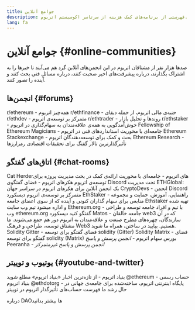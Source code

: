 ```yaml
---
title: جوامع آنلاین
description: فهرستی از برنامه‌های کمک هزینه از سرتاسر اکوسیستم اتریوم.
lang: fa
---
```


# جوامع آنلاین {#online-communities}

صدها هزار نفر از مشتاقان اتریوم در این انجمن‌های آنلاین گرد هم می‌آیند تا خبرها را به اشتراک بگذارند، درباره پیشرفت‌های اخیر صحبت کنند، درباره مسائل فنی بحث کنند و آینده را تصور کنند.

## انجمن‌ها {#forums}

<SocialListItem socialIcon="reddit"><Link href="https://www.reddit.com/r/ethereum">r/ethereum</Link> - همه‌چیز اتریوم</SocialListItem>
<SocialListItem socialIcon="reddit"><Link href="https://www.reddit.com/r/ethfinance/">r/ethfinance</Link> - جنبه‌ی مالی اتریوم، از جمله دیفای</SocialListItem>
<SocialListItem socialIcon="reddit"><Link href="https://www.reddit.com/r/ethdev/">r/ethdev</Link> - متمرکز بر توسعه‌ی اتریوم</SocialListItem>
<SocialListItem socialIcon="reddit"><Link href="https://www.reddit.com/r/ethtrader/">r/ethtrader</Link> - روندها و تحلیل بازار</SocialListItem>
<SocialListItem socialIcon="reddit"><Link href="https://www.reddit.com/r/ethstaker/">r/ethstaker</Link> - خوش‌آمدگویی به همه‌ی علاقه‌مندان به سهام‌گذاری در اتریوم</SocialListItem>
<SocialListItem socialIcon="webpage"><Link href="https://ethereum-magicians.org">Fellowship of Ethereum Magicians</Link> - جامعه‌ای با محوریت استانداردهای فنی در اتریوم</SocialListItem>
<SocialListItem socialIcon="stackExchange"><Link href="https://ethereum.stackexchange.com">Ethereum Stackexchange</Link> - بحث و کمک برای توسعه‌دهندگان اتریوم</SocialListItem>
<SocialListItem socialIcon="webpage"><Link href="https://ethresear.ch">Ethereum Research</Link> - تأثیرگذارترین تالار گفتگ برای تحقیقات اقتصادی رمزارزها</SocialListItem>

## اتاق‌های گفتگو {#chat-rooms}

<SocialListItem socialIcon="discord"><Link href="https://discord.com/invite/Nz6rtfJ8Cu">Cat Herderهای اتریوم</Link> - جامعه‌ای با محوریت ارائه‌ی کمک در بحث مدیریت پروژه برای توسعه‌ی اتریوم</SocialListItem>
<SocialListItem socialIcon="discord"><Link href="https://ethglobal.com/discord">هکرهای اتریوم</Link> - فضای گفتگوی Discord تحت مدیریت ETHGlobal: یک انجمن آنلاین برای هکرهای اتریوم در سراسر جهان</SocialListItem>
<SocialListItem socialIcon="discord"><Link href="https://discord.gg/5W5tVb3">CryptoDevs</Link> - انجمن Discord متمرکز بر توسعه‌ی اتریوم</SocialListItem>
<SocialListItem socialIcon="discord"><Link href="https://discord.gg/ethstaker">دیسکورد EthStaker </Link> - راهنمایی، آموزش، حمایت و مجموعه منابعی برای سهام گذاران کنونی و آینده که از سوی اعضای جامعه Ethstaker تهیه شده و اداره میشود</SocialListItem>
<SocialListItem socialIcon="discord"><Link href="https://discord.gg/ethereum-org">تیم وب سایت Ethereum.org</Link> - با تیم و افراد جامعه توسعه و طراحی وب ethereum.org گفتگو کنید</SocialListItem>
<SocialListItem socialIcon="discord"><Link href="https://discord.matos.club/">دیسکورد Matos</Link> - جامعه‌ خالقان web3 که در آن سازندگان، چهره‌های مطرح صنعت و علاقه‌مندان به اتریوم دور هم جمع می‌شوند. ما مشتاق توسعه، طراحی و فرهنگ Web3 هستیم. بیایید در ساختن، همراه ما شوید.</SocialListItem>
<SocialListItem socialIcon="webpage"><Link href="https://gitter.im/ethereum/solidity">Solidity Gitter</Link> - فضای گفتگو برای توسعه‌ solidity (Gitter)</SocialListItem>
<SocialListItem socialIcon="webpage"><Link href="https://matrix.to/#/#ethereum_solidity:gitter.im">Solidity Matrix</Link> - فضای گفتگو برای توسعه‌ solidity (Matrix)</SocialListItem>
<SocialListItem socialIcon="webpage"><Link href="https://ethereum.stackexchange.com/">بورس سهام اتریوم</Link> *- انجمن پرسش و پاسخ*</SocialListItem>
<SocialListItem socialIcon="webpage"><Link href="https://peeranha.io/">Peeranha</Link> *- انجمن پرسش و پاسخ غیرمتمرکز*</SocialListItem>

## یوتیوب و توییتر {#youtube-and-twitter}

<SocialListItem socialIcon="youtube"><Link href="https://www.youtube.com/c/EthereumFoundation">بنیاد اتریوم</Link> - از تازه‌ترین اخبار «بنیاد اتریوم» مطلع شوید</SocialListItem>
<SocialListItem socialIcon="twitter"><Link href="https://twitter.com/ethereum">@ethereum</Link> - حساب رسمی بنیاد اتریوم</SocialListItem>
<SocialListItem socialIcon="twitter"><Link href="https://twitter.com/ethdotorg">@ethdotorg</Link> - پایگاه اینترنتی اتریوم، ساخته‌شده برای جامعه‌ی جهانی در حال رشد ما</SocialListItem>
<SocialListItem socialIcon="webpage"><Link href="https://hive.one/c/ethereum?page=1">فهرست حساب‌های تأثیرگذار اتریوم در توییتر</Link></SocialListItem>

<Divider />

<Callout emoji=":classical_building:" titleKey="page-community:page-community-daos-callout-title" descriptionKey="page-community:page-community-daos-callout-description">
  <div>
    <ButtonLink href="/community/get-involved/#decentralized-autonomous-organizations-daos">
      درباره DAOها بیشتر بدانید
    </ButtonLink>
  </div>
</Callout>
